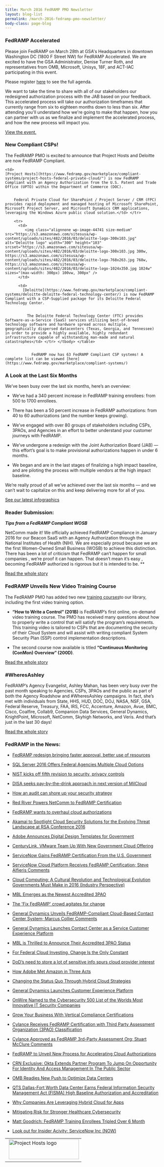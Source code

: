 ```yaml
---
title: March 2016 FedRAMP PMO Newsletter
layout: blog-list
permalink: /march-2016-fedramp-pmo-newsletter/
body-class: page-blog
---
```

### FedRAMP Accelerated

Please join FedRAMP on March 28th at GSA's Headquarters in downtown Washington DC (1800 F Street NW) for FedRAMP Accelerated. We are excited to have the GSA Administrator, Denise Turner Roth, and representatives from OMB, Microsoft, Unisys, 18F, and ACT-IAC participating in this event.

Please register [here](https://docs.google.com/a/gsa.gov/forms/d/1Xbr6Hb-11uc32j7nVGIHHA3NMoWKjuiongVMpdKcp1o/viewform) to see the full agenda.

We want to take the time to share with all of our stakeholders our redesigned authorization process with the JAB based on your feedback. This accelerated process will take our authorization timeframes that currently range from six to eighteen months down to less than six. After attending you'll understand how we're going to make that happen, how you can partner with us as we finalize and implement the accelerated process, and how the new process will impact you.

[View the event.](https://www.fedramp.gov/event/fedramp-accelerated/)

### New Compliant CSPs!

The FedRAMP PMO is excited to announce that Project Hosts and Deloitte are now FedRAMP Compliant.

<table>
  <tr>
    <td>
       <img class="alignnone wp-image-17062 size-full" src="https://s3.amazonaws.com/sitesusa/wp-content/uploads/sites/482/2015/03/Project_Hosts-logo.jpg" alt="Project Hosts logo" width="229" height="65" />
    </td>

    <td>
    [Project Hosts](https://www.fedramp.gov/marketplace/compliant-systems/project-hosts-federal-private-cloud/") is now FedRAMP Compliant with an Agency Authorization from the U.S. Patent and Trade Office (UPTO) within the Department of Commerce (DOC).


        Federal Private Cloud for SharePoint / Project Server / CRM (FPC) provides rapid deployment and managed hosting of Microsoft SharePoint, Microsoft Project Server, and Microsoft Dynamics CRM applications, leveraging the Windows Azure public cloud solution.</td> </tr>

        <tr>
          <td>
             <img class="alignnone wp-image-44741 size-medium" src="https://s3.amazonaws.com/sitesusa/wp-content/uploads/sites/482/2016/03/deloitte-logo-300x103.jpg" alt="Deloitte logo" width="300" height="103" srcset="https://s3.amazonaws.com/sitesusa/wp-content/uploads/sites/482/2016/03/deloitte-logo-300x103.jpg 300w, https://s3.amazonaws.com/sitesusa/wp-content/uploads/sites/482/2016/03/deloitte-logo-768x263.jpg 768w, https://s3.amazonaws.com/sitesusa/wp-content/uploads/sites/482/2016/03/deloitte-logo-1024x350.jpg 1024w" sizes="(max-width: 300px) 100vw, 300px" />
          </td>

          <td>
            [Deloitte](https://www.fedramp.gov/marketplace/compliant-systems/deloitte-deloitte-federal-technology-center/) is now FedRAMP Compliant with a CSP-Supplied package for its Deloitte Federal Technology Center.


              The Deloitte Federal Technology Center (FTC) provides Software-as-a-Service (SaaS) services utilizing best-of-breed technology software and hardware spread across multiple, geographically dispersed datacenters (Texas, Georgia, and Tennessee) in order to provide a highly available, highly redundant infrastructure capable of withstanding man-made and natural catastrophes</td> </tr> </tbody> </table>


                FedRAMP now has 63 FedRAMP Compliant CSP systems! A complete list can be viewed [here](https://www.fedramp.gov/marketplace/compliant-systems/)

### A Look at the Last Six Months

We’ve been busy over the last six months, here’s an overview:

* We’ve had a 340 percent increase in FedRAMP training enrollees: from 500 to 1700 enrollees.

* There has been a 50 percent increase in FedRAMP authorizations: from 40 to 60 authorizations (and the number keeps growing).

* We’ve engaged with over 80 groups of stakeholders including CSPs, 3PAOs, and Agencies in an effort to better understand your customer journeys with FedRAMP.

* We’ve undergone a redesign with the Joint Authorization Board (JAB) — this effort’s goal is to make provisional authorizations happen in under 6 months.

* We began and are in the last stages of finalizing a high impact baseline, and are piloting the process with multiple vendors at the high impact baseline.

We’re really proud of all we’ve achieved over the last six months — and we can’t wait to capitalize on this and keep delivering more for all of you.

[See our latest infographics](https://www.fedramp.gov/about-us/fedramp-forward-part-2/)

### Reader Submission:

_**Tips from a FedRAMP Compliant WOSB**_

NetComm made it! We officially achieved FedRAMP Compliance in January 2016 for our Beacon SaaS with an Agency Authorization through the National Institutes of Health (NIH). We are especially proud because we are the first Women-Owned Small Business (WOSB) to achieve this distinction. There has been a lot of criticism that FedRAMP can’t happen for small companies , we’re proof it can happen. That doesn’t mean it’s easy , becoming FedRAMP authorized is rigorous but it is intended to be. **

[Read the whole story](https://www.fedramp.gov/tips-from-a-fedramp-compliant-wosb/)

### FedRAMP Unveils New Video Training Course

The FedRAMP PMO has added two new [training courses](https://www.fedramp.gov/resources/training/)to our library, including the first video training option.

* **“How to Write a Control” (201B)** is FedRAMP’s first online, on-demand video training course. The PMO has received many questions about how to properly write a control that will satisfy the program’s requirements. This training video is tailored to CSPs that are documenting the security of their Cloud System and will assist with writing compliant System Security Plan (SSP) control implementation descriptions.

* The second course now available is titled **“Continuous Monitoring (ConMon) Overview” (200D)**.

[Read the whole story](https://www.fedramp.gov/fedramp-unveils-new-video-training-course/)


### #WheresAshley

FedRAMP’s Agency Evangelist, Ashley Mahan, has been very busy over the past month speaking to Agencies, CSPs, 3PAOs and the public as part of both the Agency Roadshow and #WheresAshley campaigns. In fact, she’s met with individuals from State, HHS, HUD, DOC, DOJ, NASA, NSF, GSA, Federal Reserve, Treasury, FAA, IRS, FCC, Accenture, Amazon, Avue, BMC, Cisco, Coalfire, Collab9, Companion Data Services, General Dynamics, KnightPoint, Microsoft, NetComm, Skyhigh Networks, and Veris. And that’s just in the last 30 days!

[Read the whole story](https://www.fedramp.gov/wheresashley-update/)

### FedRAMP in the News:

* [FedRAMP redesign bringing faster approval, better use of resources](http://federalnewsradio.com/technology/2016/02/jab-redesign-bring-faster-approval-better-alignment-resources/)

* [SQL Server 2016 Offers Federal Agencies Multiple Cloud Options](http://www.fedtechmagazine.com/article/2016/02/sql-server-2016-offers-federal-agencies-multiple-cloud-options)

* [NIST kicks off fifth revision to security, privacy controls](http://www.fiercegovernmentit.com/story/nist-kicks-fifth-revision-security-privacy-controls/2016-02-23)

* [DISA seeks pay-by-the-drink approach in next version of MilCloud](http://federalnewsradio.com/disa/2016/02/disa-seeks-pay-drink-approach-next-version-milcloud/)

* [How an audit can shore up your security strategy](http://www.csoonline.com/article/3036426/security/how-an-audit-can-shore-up-your-security-strategy.html)

* [Red River Powers NetComm to FedRAMP Certification](http://www.businesswire.com/news/home/20160224006029/en/Red-River-Powers-NetComm-FedRAMP-Certification)

* [FedRAMP wants to overhaul cloud authorizations](https://fcw.com/articles/2016/02/24/fedramp-overhaul-noble.aspx)

* [Akamai to Spotlight Cloud Security Solutions for the Evolving Threat Landscape at RSA Conference 2016](http://www.prnewswire.com/news-releases/akamai-to-spotlight-cloud-security-solutions-for-the-evolving-threat-landscape-at-rsa-conference-2016-300224988.html)

* [Adobe Announces Digital Design Templates for Government](http://www.econtentmag.com/Articles/News/News-Item/Adobe-Announces-Digital-Design-Templates-for-Government-109433.htm)

* [CenturyLink, VMware Team Up With New Government Cloud Offering](http://www.bsminfo.com/doc/centurylink-vmware-team-up-with-new-government-cloud-offering-0001)

* [ServiceNow Gains FedRAMP Certification From the U.S. Government](http://www.businesswire.com/news/home/20160229005262/en/ServiceNow-Gains-FedRAMP-Certification-U.S.-Government)

* [ServiceNow Cloud Platform Receives FedRAMP Certification; Steve Alfieris Comments](http://blog.executivebiz.com/2016/02/servicenow-cloud-platform-receives-fedramp-certification-steve-alfieris-comments/)

* [Cloud Computing: A Cultural Revolution and Technological Evolution Governments Must Make in 2016 (Industry Perspective)](http://www.govtech.com/opinion/Cloud-Computing-a-Cultural-Revolution-and-Technological-Evolution-Governments-Must-Make-in-2016.html)

* [MBL Emerges as the Newest Accredited 3PAO](http://www.prweb.com/releases/2016/03/prweb13239348.htm)

* [The 'Fix FedRAMP' crowd agitates for change](https://fcw.com/articles/2016/03/03/fix-fedramp-crowd.aspx)

* [General Dynamics Unveils FedRAMP-Compliant Cloud-Based Contact Center System; Marcus Collier Comments](http://blog.executivebiz.com/2016/03/general-dynamics-unveils-fedramp-compliant-cloud-based-contact-center-system-marcus-collier-comments/)

* [General Dynamics Launches Contact Center as a Service Customer Experience Platform](http://www.prnewswire.com/news-releases/general-dynamics-launches-contact-center-as-a-service-customer-experience-platform-300229591.html)

* [MBL is Thrilled to Announce Their Accredited 3PAO Status](http://www.consumerelectronicsnet.com/article/MBL-is-Thrilled-to-Announce-Their-Accredited-3PAO-Status-4319229)

* [For Federal Cloud Investing, Change Is the Only Constant](http://www.ecommercetimes.com/story/83191.html)

* [DoD’s need to store a lot of sensitive info spurs cloud provider interest](http://federalnewsradio.com/defense/2016/03/dods-need-store-lot-sensitive-info-spurs-cloud-provider-interest/)

* [How Adobe Met Amazon in Three Acts](http://amazon.cioreview.com/cxoinsight/how-adobe-met-amazon-in-three-acts-nid-12736-cid-64.html)

* [Changing the Status Quo Through Hybrid Cloud Strategies](http://amazon.cioreview.com/cxoinsight/changing-the-status-quo-through-hybrid-cloud-strategies--nid-12985-cid-64.html)

* [General Dynamics Launches Customer Experience Platform](http://www.destinationcrm.com/Articles/CRM-News/CRM-Across-the-Wire/General-Dynamics-Launches-Customer-Experience-Platform-109604.aspx)

* [OnWire Named to the Cybersecurity 500 List of the Worlds Most Innovative IT Security Companies](http://www.consumerelectronicsnet.com/article/OnWire-Named-to-the-Cybersecurity-500-List-of-the-Worlds-Most-Innovative-IT-Security-Companies-4325960)

* [Grow Your Business With Vertical Compliance Certifications](http://talkincloud.com/blog/grow-your-business-vertical-compliance-certifications)

* [Cylance Receives FedRAMP Certification with Third Party Assessment Organization (3PAO) Classification](http://www.prnewswire.com/news-releases/cylance-receives-fedramp-certification-with-third-party-assessment-organization-3pao-classification-300232335.html)

* [Cylance Approved as FedRAMP 3rd-Party Assessment Org; Stuart McClure Comments](http://blog.executivebiz.com/2016/03/cylance-approved-as-fedramp-3rd-party-assessment-org-stuart-mcclure-comments/)

* [FedRAMP to Unveil New Process for Accelerating Cloud Authorizations](http://www.fedtechmagazine.com/article/2016/03/fedramp-unveil-new-process-accelerating-cloud-authorizations)

* [CRN Exclusive: Okta Extends Partner Program To Jump On Opportunity For Identity And Access Management In The Public Sector](http://www.crn.com/news/security/300079973/crn-exclusive-okta-extends-partner-program-to-jump-on-opportunity-for-identity-and-access-management-in-the-public-sector.htm)

* [OMB Readies New Push to Optimize Data Centers](https://www.govtechworks.com/omb-readies-new-push-to-optimize-data-centers/#gs.BvwQCpY)

* [QTS Dallas-Fort Worth Data Center Earns Federal Information Security Management Act (FISMA) High Baseline Authorization and Accreditation](http://www.prnewswire.com/news-releases/qts-dallas-fort-worth-data-center-earns-federal-information-security-management-act-fisma-high-baseline-authorization-and-accreditation-300233014.html)

* [Why Companies Are Leveraging Hybrid Cloud for Apps](https://appdevelopermagazine.com/3718/2016/3/9/Why-Companies-Are-Leveraging-Hybrid-Cloud-for-Apps/)

* [Mitigating Risk for Stronger Healthcare Cybersecurity](http://healthitsecurity.com/news/mitigating-risk-for-stronger-healthcare-cybersecurity)

* [Matt Goodrich: FedRAMP Training Enrollees Tripled Over 6 Month](http://www.executivegov.com/2016/03/matt-goodrich-fedramp-training-enrollees-tripled-over-6-months/)

* [Look out for Insider Acivity: ServiceNow Inc (NOW)](http://cwruobserver.com/2016/03/11/look-out-for-insider-acivity-servicenow-inc-now/)
